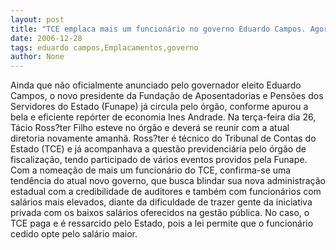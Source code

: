 ```yaml
---
layout: post
title: "TCE emplaca mais um funcionário no governo Eduardo Campos. Agora é a vez da Funape"
date: 2006-12-28
tags: eduardo campos,Emplacamentos,governo
author: None
---
```

Ainda que não oficialmente anunciado pelo governador eleito Eduardo Campos, o novo presidente da Fundação de Aposentadorias e Pensões dos Servidores do Estado (Funape) já circula pelo órgão, conforme apurou a bela e eficiente repórter de economia Ines Andrade. 
Na terça-feira dia 26, Tácio Ross?ter Filho esteve no órgão e deverá se reunir com a atual diretoria novamente amanhã. Ross?ter é técnico do Tribunal de Contas do Estado (TCE) e já acompanhava a questão previdenciária pelo órgão de fiscalização, tendo participado de vários eventos providos pela Funape.
Com a nomeação de mais um funcionário do TCE, confirma-se uma tendência do atual novo governo, que busca blindar sua nova administração estadual com a credibilidade de auditores e também com funcionários com salários mais elevados, diante da dificuldade de trazer gente da iniciativa privada com os baixos salários oferecidos na gestão pública. 
No caso, o TCE paga e é ressarcido pelo Estado, pois a lei permite que o funcionário cedido opte pelo salário maior. 